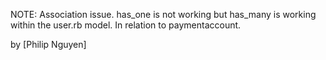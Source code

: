 NOTE: Association issue. has_one is not working but has_many is working within the user.rb model. In relation to paymentaccount.

by [Philip Nguyen]